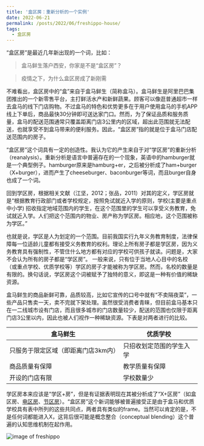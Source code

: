 ```yaml
---
title: '盒区房：重新分析的一个实例'
date: 2022-06-21
permalink: /posts/2022/06/freshippo-house/
tags:
  - 盒区房
---
```


“盒区房”是最近几年新出现的一个词，比如：
>盒马鲜生落户西安，你家是不是“盒区房”？

>疫情之下，为什么盒区房成了新刚需

不难看出，盒区房中的“盒”来自于盒马鲜生（简称盒马）。盒马鲜生是阿里巴巴集团推出的一个新零售平台，主打鲜活水产和新鲜蔬果。顾客可以像逛普通超市一样去盒马的线下门店购物。不过盒马的特色和优势更多在于用户使用盒马的手机APP线上下单后，商品最快30分钟即可送达家门口。然而，为了保证品质和服务质量，盒马的配送范围通常只覆盖距离门店3公里内的区域，超出此范围就无法配送，也就享受不到盒马带来的便利服务。因此，“盒区房”指的就是位于盒马门店配送范围内的房子。

“盒区房”这个词具有一定的创造性。我认为它的产生来自于对“学区房”的重新分析（reanalysis）。重新分析是语言中普遍存在的一个现象，英语中的hamburger就是一个典型例子。hamburger原来是hamburg+er，之后被分析成了ham+burger（X+burger），进而产生了cheeseburger、baconburger等词，而且burger自身也成了一个词。

回到学区房，根据相关文献（江坚，2012；张品，2011）对其的定义，学区房就是“根据教育行政部门或者学校规定，按照免试就近入学的原则，学校(主要是重点中小学) 招收指定地域范围内的学生，在这个范围里的学生可以享受义务教育，免试就近入学。人们把这个范围内的物业、房产称为学区房。相应地，这个范围被称为学区。”

也就是说，学区是人为划定的一个范围。目前我国实行九年义务教育制度，法律保障每一位适龄儿童都有接受义务教育的权利。理论上所有房子都是学区房，因为义务教育具有强制性，不管住什么地方都有对应的学校可供孩子就读。问题是，大家不会认为所有的房子都是“学区房”。 一般来说，只有位于当地人心目中的名校（或重点学校、优质学校等）学区的房子才能被称为学区房。然而，名校的数量是有限的。换句话说，学区房这个词被赋予了独特的意义，即这是一种有价值的稀缺资源。

盒马鲜生的商品新鲜可靠，品质较高，比如它宣传的口号中就有“不卖隔夜菜”，一些产品只售卖一天，卖不完就下架处理。虽然很受消费者青睐，但目前盒马基本只在一二线城市设有门店，而且很多城市的门店数量较少，配送的范围也仅限于距离门店3公里以内，因此也被人们视作一种稀缺资源。下表是对两者进行的比较。

盒马鲜生 | 优质学校
------------ | -------------
只服务于限定区域（即距离门店3km内） | 只招收划定范围的学生入学
商品质量有保障 | 教学质量有保障
开设的门店有限 | 学校数量少

学区房本来应该是“学区+房”，但是有证据表明现在其被分析成了“X+区房”（如盒区房、[电区房](https://baike.baidu.com/item/%E7%94%B5%E5%8C%BA%E6%88%BF/58087260)、[节区房](https://finance.sina.com.cn/chanjing/cyxw/2021-07-30/doc-ikqciyzk8547106.shtml)）。“盒区房”这个新词能够被普遍接受正是由于盒马和优质学校具有表中所列的这些共同点，两者具有类似的frame。当然可以肯定的是，不是任何词都能进入X，这背后很可能是概念整合（conceptual blending）这个普遍的认知思维机制在起作用。

![image of freshippo](https://hongjie-fu.github.io/files/posts/hippo.jpeg)
